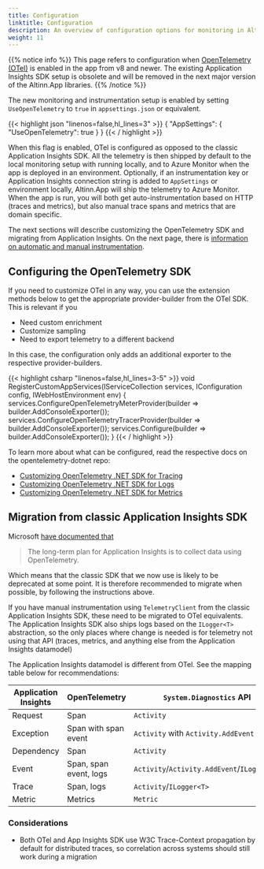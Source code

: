```yaml
---
title: Configuration
linktitle: Configuration
description: An overview of configuration options for monitoring in Altinn Apps.
weight: 11
---
```


{{% notice info %}}
This page refers to configuration when [OpenTelemetry (OTel)](https://opentelemetry.io/) is enabled in the app from v8 and newer.
The existing Application Insights SDK setup is obsolete and will be removed in the next major version of the Altinn.App libraries. 
{{% /notice %}}

The new monitoring and instrumentation setup is enabled by setting `UseOpenTelemetry` to `true` in `appsettings.json` or equivalent.

{{< highlight json "linenos=false,hl_lines=3" >}}
{
  "AppSettings": {
    "UseOpenTelemetry": true
  }
}
{{< / highlight >}}

When this flag is enabled, OTel is configured as opposed to the classic Application Insights SDK.
All the telemetry is then shipped by default to the local monitoring setup with running locally,
and to Azure Monitor when the app is deployed in an environment.
Optionally, if an instrumentation key or Application Insights connection string is added to `AppSettings` or environment locally,
Altinn.App will ship the telemetry to Azure Monitor.
When the app is run, you will both get auto-instrumentation based on HTTP (traces and metrics),
but also manual trace spans and metrics that are domain specific.

The next sections will describe customizing the OpenTelemetry SDK and migrating from Application Insights.
On the next page, there is [information on automatic and manual instrumentation](/app/monitoring/instrumentation).

## Configuring the OpenTelemetry SDK 

If you need to customize OTel in any way, you can use the extension methods below to get the appropriate provider-builder from the OTel SDK.
This is relevant if you

* Need custom enrichment
* Customize sampling
* Need to export telemetry to a different backend

In this case, the configuration only adds an additional exporter to the respective provider-builders.

{{< highlight csharp "linenos=false,hl_lines=3-5" >}}
void RegisterCustomAppServices(IServiceCollection services, IConfiguration config, IWebHostEnvironment env)
{
    services.ConfigureOpenTelemetryMeterProvider(builder => builder.AddConsoleExporter());
    services.ConfigureOpenTelemetryTracerProvider(builder => builder.AddConsoleExporter());
    services.Configure<OpenTelemetryLoggerOptions>(builder => builder.AddConsoleExporter());
}
{{< / highlight >}}

To learn more about what can be configured, read the respective docs on the opentelemetry-dotnet repo:

* [Customizing OpenTelemetry .NET SDK for Tracing](https://github.com/open-telemetry/opentelemetry-dotnet/tree/main/docs/trace/customizing-the-sdk#customizing-opentelemetry-net-sdk-for-tracing)
* [Customizing OpenTelemetry .NET SDK for Logs](https://github.com/open-telemetry/opentelemetry-dotnet/tree/main/docs/logs/customizing-the-sdk#customizing-opentelemetry-net-sdk-for-logs)
* [Customizing OpenTelemetry .NET SDK for Metrics](https://github.com/open-telemetry/opentelemetry-dotnet/tree/main/docs/metrics/customizing-the-sdk#customizing-opentelemetry-net-sdk-for-metrics)

## Migration from classic Application Insights SDK

Microsoft [have documented that](https://github.com/MicrosoftDocs/azure-docs/commit/25d58a0c1e5a1d5740d99fd68d89a9372042838e)

> The long-term plan for Application Insights is to collect data using OpenTelemetry.

Which means that the classic SDK that we now use is likely to be deprecated at some point.
It is therefore recommended to migrate when possible, by following the instructions above.

If you have manual instrumentation using `TelemetryClient` from the classic Application Insights SDK, these need to be migrated to OTel equivalents. 
The Application Insights SDK also ships logs based on the `ILogger<T>` abstraction, so the only places
where change is needed is for telemetry not using that API (traces, metrics, and anything else from the Application Insights datamodel)

The Application Insights datamodel is different from OTel.
See the mapping table below for recommendations:

| Application Insights | OpenTelemetry           | `System.Diagnostics` API                    |
|----------------------|-------------------------|---------------------------------------------|
| Request              |  Span                   | `Activity`                                  |
| Exception            |  Span with span event   | `Activity` with `Activity.AddEvent`         |
| Dependency           |  Span                   | `Activity`                                  |
| Event                |  Span, span event, logs | `Activity`/`Activity.AddEvent`/`ILogger<T>` |
| Trace                |  Span, logs             | `Activity`/`ILogger<T>`                     |
| Metric               |  Metrics                | `Metric`                                    |


### Considerations

* Both OTel and App Insights SDK use W3C Trace-Context propagation by default for distributed traces, so correlation across systems should still work during a migration
